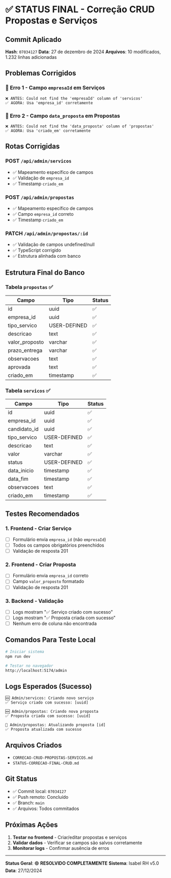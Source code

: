 # ✅ STATUS FINAL - Correção CRUD Propostas e Serviços

## Commit Aplicado
**Hash**: `07034127`
**Data**: 27 de dezembro de 2024
**Arquivos**: 10 modificados, 1.232 linhas adicionadas

## Problemas Corrigidos

### 🔴 Erro 1 - Campo `empresaId` em Serviços
```
❌ ANTES: Could not find the 'empresaId' column of 'servicos'
✅ AGORA: Usa 'empresa_id' corretamente
```

### 🔴 Erro 2 - Campo `data_proposta` em Propostas  
```
❌ ANTES: Could not find the 'data_proposta' column of 'propostas'
✅ AGORA: Usa 'criado_em' corretamente
```

## Rotas Corrigidas

### POST `/api/admin/servicos`
- ✅ Mapeamento específico de campos
- ✅ Validação de `empresa_id`
- ✅ Timestamp `criado_em`

### POST `/api/admin/propostas`
- ✅ Mapeamento específico de campos
- ✅ Campo `empresa_id` correto
- ✅ Timestamp `criado_em`

### PATCH `/api/admin/propostas/:id`
- ✅ Validação de campos undefined/null
- ✅ TypeScript corrigido
- ✅ Estrutura alinhada com banco

## Estrutura Final do Banco

### Tabela `propostas` ✅
| Campo | Tipo | Status |
|-------|------|--------|
| id | uuid | ✅ |
| empresa_id | uuid | ✅ |
| tipo_servico | USER-DEFINED | ✅ |
| descricao | text | ✅ |
| valor_proposto | varchar | ✅ |
| prazo_entrega | varchar | ✅ |
| observacoes | text | ✅ |
| aprovada | text | ✅ |
| criado_em | timestamp | ✅ |

### Tabela `servicos` ✅
| Campo | Tipo | Status |
|-------|------|--------|
| id | uuid | ✅ |
| empresa_id | uuid | ✅ |
| candidato_id | uuid | ✅ |
| tipo_servico | USER-DEFINED | ✅ |
| descricao | text | ✅ |
| valor | varchar | ✅ |
| status | USER-DEFINED | ✅ |
| data_inicio | timestamp | ✅ |
| data_fim | timestamp | ✅ |
| observacoes | text | ✅ |
| criado_em | timestamp | ✅ |

## Testes Recomendados

### 1. Frontend - Criar Serviço
- [ ] Formulário envia `empresa_id` (não `empresaId`)
- [ ] Todos os campos obrigatórios preenchidos
- [ ] Validação de resposta 201

### 2. Frontend - Criar Proposta
- [ ] Formulário envia `empresa_id` correto
- [ ] Campo `valor_proposto` formatado
- [ ] Validação de resposta 201

### 3. Backend - Validação
- [ ] Logs mostram "✅ Serviço criado com sucesso"
- [ ] Logs mostram "✅ Proposta criada com sucesso"
- [ ] Nenhum erro de coluna não encontrada

## Comandos Para Teste Local

```bash
# Iniciar sistema
npm run dev

# Testar no navegador
http://localhost:5174/admin
```

## Logs Esperados (Sucesso)
```
🆕 Admin/servicos: Criando novo serviço
✅ Serviço criado com sucesso: [uuid]

🆕 Admin/propostas: Criando nova proposta  
✅ Proposta criada com sucesso: [uuid]

📝 Admin/propostas: Atualizando proposta [id]
✅ Proposta atualizada com sucesso
```

## Arquivos Criados
- `CORRECAO-CRUD-PROPOSTAS-SERVICOS.md`
- `STATUS-CORRECAO-FINAL-CRUD.md`

## Git Status
- ✅ Commit local: `07034127`
- ✅ Push remoto: Concluído
- ✅ Branch: `main`
- ✅ Arquivos: Todos commitados

## Próximas Ações
1. **Testar no frontend** - Criar/editar propostas e serviços
2. **Validar dados** - Verificar se campos são salvos corretamente
3. **Monitorar logs** - Confirmar ausência de erros

---

**Status Geral**: 🟢 **RESOLVIDO COMPLETAMENTE**
**Sistema**: Isabel RH v5.0
**Data**: 27/12/2024 